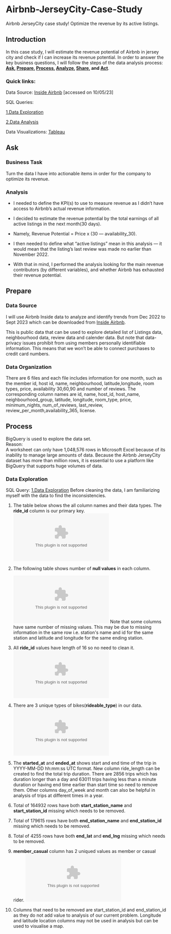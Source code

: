 # Airbnb-JerseyCity-Case-Study
Airbnb JerseyCity case study! Optimize the revenue by its active listings. 

## Introduction
In this case study, I will estimate the revenue potential of Airbnb in jersey city and check if I can increase its revenue potential. In order to answer the key business questions, I will follow the steps of the data analysis process: __[Ask](https://github.com/Raksha-17/Airbnb-JerseyCity-Case-Study/blob/main/README.md#ask), [Prepare](https://github.com/Raksha-17/Airbnb-JerseyCity-Case-Study/blob/main/README.md#prepare), [Process](https://github.com/Raksha-17/Airbnb-JerseyCity-Case-Study/blob/main/README.md#process), [Analyze](https://github.com/Raksha-17/Airbnb-JerseyCity-Case-Study/blob/main/README.md#analyze-and-share), [Share](https://github.com/Raksha-17/Airbnb-JerseyCity-Case-Study/blob/main/README.md#analyze-and-share), and [Act](https://github.com/Raksha-17/Airbnb-JerseyCity-Case-Study/blob/main/README.md#act)__.

### Quick links:
Data Source: [Inside Airbnb](http://insideairbnb.com/get-the-data) [accessed on 10/05/23]  

SQL Queries:  

[1.Data Exploration](https://github.com/Raksha-17/Airbnb-JerseyCity-Case-Study/blob/main/1.%20Data%20Exploration.sql)  

[2.Data Analysis](https://github.com/Raksha-17/Airbnb-JerseyCity-Case-Study/blob/main/2.%20Data%20Analysis.sql)  
  
Data Visualizations: [Tableau](https://public.tableau.com/app/profile/raksha.kandasamy.chandramohan/viz/JerseyCityAirbnb_16972383746030/Dashboard1#1)  

## Ask
### Business Task
Turn the data I have into actionable items in order for the company to optimize its revenue.
### Analysis
* I needed to define the KPI(s) to use to measure revenue as I didn’t have access to Airbnb’s actual revenue information.
* I decided to estimate the revenue potential by the total earnings of all active listings in the next month(30 days).
* Namely, Revenue Potential = Price x (30 — availability_30).
* I then needed to define what “active listings” mean in this analysis — it would mean that the listing’s last review was made no earlier than November 2022.

* With that in mind, I performed the analysis looking for the main revenue contributors (by different variables), and whether Airbnb has exhausted their revenue potential.

## Prepare
### Data Source
I will use Airbnb Inside data to analyze and identify trends from Dec 2022 to Sept 2023 which can be downloaded from [Inside Airbnb](http://insideairbnb.com/get-the-data).
  
This is public data that can be used to explore detailed list of Listings data, neighbourhood data, review data and calender data. But note that data-privacy issues prohibit from using members personally identifiable information. This means that we won’t be able to connect purchases to credit card numbers.

### Data Organization
There are 6 files and each file includes information for one month, such as the member id, host id, name, neighbourhood, latitude,longitude, room types, price, availability 30,60,90 and number of reviews. The corresponding column names are id, name, host_id, host_name, neighbourhood_group, latitude, longitude, room_type, price, minimum_nights, num_of_reviews, last_review, review_per_month,availability_365, license.

## Process
BigQuery is used to explore the data set.    
Reason:  
A worksheet can only have 1,048,576 rows in Microsoft Excel because of its inability to manage large amounts of data. Because the Airbnb JerseyCity dataset has more than million rows, it is essential to use a platform like BigQuery that supports huge volumes of data.
### Data Exploration
SQL Query: [1.Data Exploration](https://github.com/Raksha-17/Airbnb-JerseyCity-Case-Study/blob/main/1.%20Data%20Exploration.sql) 
Before cleaning the data, I am familiarizing myself with the data to find the inconsistencies.

1. The table below shows the all column names and their data types. The __ride_id__ column is our primary key.  
   ![image](https://github.com/Raksha-17/Cyclistic-Case-Study/blob/main/Images/bq-results-20231001-021815-1696126749408.png%20(1).csv)  
2. The following table shows number of __null values__ in each column.  
   
   ![image](https://github.com/Raksha-17/Cyclistic-Case-Study/blob/main/Images/bq-results-20231004-200249-1696451196561.csv)
   Note that some columns have same number of missing values. This may be due to missing information in the same row i.e. station's name and id for the same station and latitude and longitude for the same ending station.  
   
3. All __ride_id__ values have length of 16 so no need to clean it.
 ![image](https://github.com/Raksha-17/Cyclistic-Case-Study/blob/main/Images/script_job_adacc5d6cf1c9f9d73e47578d52b5372_3.csv)
4. There are 3 unique types of bikes(__rideable_type__) in our data.
   ![image](https://github.com/Raksha-17/Cyclistic-Case-Study/blob/main/Images/script_job_1c55a1ff093215e21e2cbed92ba57174_4.csv)
5. The __started_at__ and __ended_at__ shows start and end time of the trip in YYYY-MM-DD hh:mm:ss UTC format. New column ride_length can be created to find the total trip duration. There are 2856 trips which has duration longer than a day and 63011 trips having less than a minute duration or having end time earlier than start time so need to remove them. Other columns day_of_week and month can also be helpful in analysis of trips at different times in a year.
6. Total of 164932 rows have both __start_station_name__ and __start_station_id__ missing which needs to be removed.  
7. Total of 179615 rows have both __end_station_name__ and __end_station_id__ missing which needs to be removed.
8. Total of 4255 rows have both __end_lat__ and __end_lng__ missing which needs to be removed.
9. __member_casual__ column has 2 uniqued values as member or casual rider.
    ![image](https://github.com/Raksha-17/Cyclistic-Case-Study/blob/main/Images/script_job_b9536d303533484358deba7997f1d3f8_13.csv)
10. Columns that need to be removed are start_station_id and end_station_id as they do not add value to analysis of our current problem. Longitude and latitude location columns may not be used in analysis but can be used to visualise a map.
